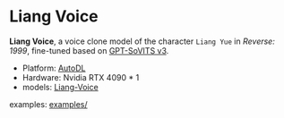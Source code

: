 # Liang Voice

**Liang Voice**, a voice clone model of the character `Liang Yue` in *Reverse: 1999*, fine-tuned based on [GPT-SoVITS v3](https://github.com/RVC-Boss/GPT-SoVITS).

- Platform: [AutoDL](https://www.codewithgpu.com/i/RVC-Boss/GPT-SoVITS/GPT-SoVITS)
- Hardware: Nvidia RTX 4090 * 1
- models: [Liang-Voice](https://www.modelscope.cn/models/msforms/Liang-Voice)

examples: [examples/](./examples/README.md)
 